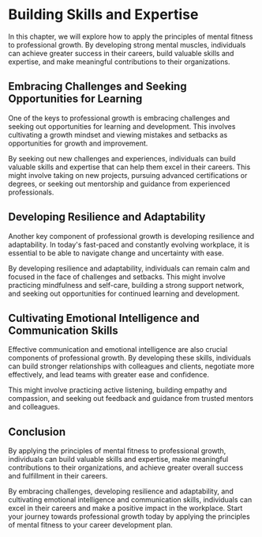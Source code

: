 Building Skills and Expertise
========================================================================================

In this chapter, we will explore how to apply the principles of mental fitness to professional growth. By developing strong mental muscles, individuals can achieve greater success in their careers, build valuable skills and expertise, and make meaningful contributions to their organizations.

Embracing Challenges and Seeking Opportunities for Learning
-----------------------------------------------------------

One of the keys to professional growth is embracing challenges and seeking out opportunities for learning and development. This involves cultivating a growth mindset and viewing mistakes and setbacks as opportunities for growth and improvement.

By seeking out new challenges and experiences, individuals can build valuable skills and expertise that can help them excel in their careers. This might involve taking on new projects, pursuing advanced certifications or degrees, or seeking out mentorship and guidance from experienced professionals.

Developing Resilience and Adaptability
--------------------------------------

Another key component of professional growth is developing resilience and adaptability. In today's fast-paced and constantly evolving workplace, it is essential to be able to navigate change and uncertainty with ease.

By developing resilience and adaptability, individuals can remain calm and focused in the face of challenges and setbacks. This might involve practicing mindfulness and self-care, building a strong support network, and seeking out opportunities for continued learning and development.

Cultivating Emotional Intelligence and Communication Skills
-----------------------------------------------------------

Effective communication and emotional intelligence are also crucial components of professional growth. By developing these skills, individuals can build stronger relationships with colleagues and clients, negotiate more effectively, and lead teams with greater ease and confidence.

This might involve practicing active listening, building empathy and compassion, and seeking out feedback and guidance from trusted mentors and colleagues.

Conclusion
----------

By applying the principles of mental fitness to professional growth, individuals can build valuable skills and expertise, make meaningful contributions to their organizations, and achieve greater overall success and fulfillment in their careers.

By embracing challenges, developing resilience and adaptability, and cultivating emotional intelligence and communication skills, individuals can excel in their careers and make a positive impact in the workplace. Start your journey towards professional growth today by applying the principles of mental fitness to your career development plan.
